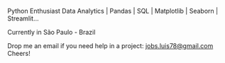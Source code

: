 Python Enthusiast
Data Analytics | Pandas | SQL | Matplotlib | Seaborn | Streamlit... 

Currently in São Paulo - Brazil

Drop me an email if you need help in a project: jobs.luis78@gmail.com
Cheers!
